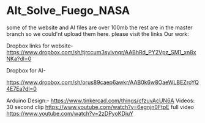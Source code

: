 # Alt_Solve_Fuego_NASA
some of the website and AI files are over 100mb the rest are in the master branch so we could'nt upload them here. please visit the links
Our work:

   Dropbox links for website- https://www.dropbox.com/sh/tjrccum3sylvnqr/AABhRd_PY2Vpz_SM1_xn8xNKa?dl=0

   Dropbox for AI-

https://www.dropbox.com/sh/orus89caep6awkr/AAB0k6w8OaeWLBEZroYQ4E7Ea?dl=0 

   Arduino Design:- https://www.tinkercad.com/things/cfzuvAcUN6A 
Videos:
30 second clip
https://www.youtube.com/watch?v=6egnjn0FtpE
full video
https://www.youtube.com/watch?v=2zDPyoKDiuY
